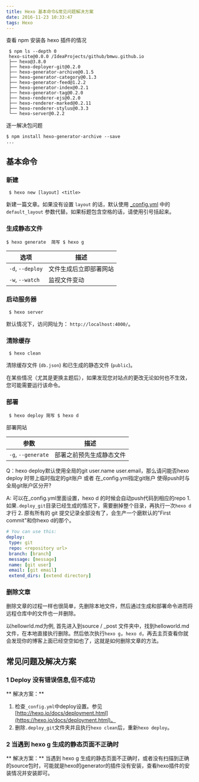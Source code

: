 ```yaml
---
title: Hexo 基本命令&常见问题解决方案
date: 2016-11-23 10:33:47
tags: Hexo
---
```



查看 npm 安装各 hexo 插件的情况
```shell
 $ npm ls --depth 0
 hexo-site@0.0.0 /IdeaProjects/github/bmwu.github.io
 ├── hexo@3.8.0
 ├── hexo-deployer-git@0.2.0
 ├── hexo-generator-archive@0.1.5
 ├── hexo-generator-category@0.1.3
 ├── hexo-generator-feed@1.2.2
 ├── hexo-generator-index@0.2.1
 ├── hexo-generator-tag@0.2.0
 ├── hexo-renderer-ejs@0.2.0
 ├── hexo-renderer-marked@0.2.11
 ├── hexo-renderer-stylus@0.3.3
 └── hexo-server@0.2.2
```

逐一解决包问题
```shell
$ npm install hexo-generator-archive --save
...
```

## 基本命令

### 新建

```shell
 $ hexo new [layout] <title>
```

新建一篇文章。如果没有设置 `layout` 的话，默认使用 [_config.yml](https://hexo.io/zh-cn/docs/configuration.html) 中的 `default_layout` 参数代替。如果标题包含空格的话，请使用引号括起来。

### 生成静态文件

```shell
$ hexo generate  简写 $ hexo g
```

| 选项               | 描述          |
| ---------------- | ----------- |
| `-d`, `--deploy` | 文件生成后立即部署网站 |
| `-w`, `--watch`  | 监视文件变动      |

### 启动服务器

```shell
 $ hexo server
```

 默认情况下，访问网址为： `http://localhost:4000/`。
 
### 清除缓存

```shell
 $ hexo clean
```

 清除缓存文件 (`db.json`) 和已生成的静态文件 (`public`)。

 在某些情况（尤其是更换主题后），如果发现您对站点的更改无论如何也不生效，您可能需要运行该命令。
 
### 部署

```shell
 $ hexo deploy 简写 $ hexo d
```

 部署网站

| 参数                 | 描述           |
| ------------------ | ------------ |
| `-g`, `--generate` | 部署之前预先生成静态文件 |

 Q：hexo deploy默认使用全局的git user.name user.email，那么请问能否hexo deploy 时带上临时指定的git账户 或者 在_config.yml指定git账户 使得push时与全局git账户区分开?
 
 A: 可以在_config.yml里面设置，hexo d 的时候会自动push代码到相应的repo
    1. 如果`.deploy_git`目录已经生成的情况下，需要删掉整个目录，再执行一次`hexo d`才行
    2. 原有所有的 git 提交记录全部没有了，会生产一个磨默认的"First commit"和你hexo d的那个。
 ```yaml
# You can use this:
deploy:
  type: git
  repo: <repository url>
  branch: [branch]
  message: [message]
  name: [git user]
  email: [git email]
  extend_dirs: [extend directory]
```

### 删除文章

删除文章的过程一样也很简单，先删除本地文件，然后通过生成和部署命令进而将远程仓库中的文件也一并删除。

以hellowrld.md为例, 首先进入到source / _post 文件夹中，找到helloworld.md文件，在本地直接执行删除。然后依次执行`hexo g`，`hexo d`，再去主页查看你就会发现你的博客上面已经空空如也了，这就是如何删除文章的方法。

## 常见问题及解决方案

### 1 Deploy 没有错误信息,但不成功

** 解决方案：**
1. 检查`_config.yml`中deploy设置。参见[http://hexo.io/docs/deployment.html](https://hexo.io/docs/deployment.html)。
2. 删除`.deploy_git`文件夹并且执行`hexo clean`后，重新`hexo deploy`。

### 2 当遇到 hexo g 生成的静态页面不正确时

** 解决方案：**
当遇到 hexo g 生成的静态页面不正确时，或者没有扫描到正确的source包时，可能就是hexo的generator的插件没有安装，查看hexo插件的安装情况并安装即可。

